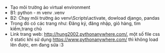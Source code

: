 * Tạo môi trường ảo virtual environment
* B1: python - m venv .venv
* B2: Chạy môi trường ảo venv\Scripts\activate, dowload django, pandas
* Trong đó có các trang như: Đăng ký, đăng nhập, giỏ hàng, tìm kiếm,trang chủ
* Link trang web: http://hung2002.pythonanywhere.com/, một số file css ở static khi sử dụng https://www.pythonanywhere.com/ thì không load lên được, em đang sửa :3
